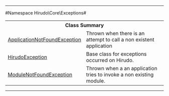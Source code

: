 

- - -

#Namespace Hirudo\Core\Exceptions#

<table class="title">
<tr><th colspan="2" class="title">Class Summary</th></tr>
<tr><td class="name"><a href="https://github.com/JeyDotC/Hirudo-docs/blob/master/hirudo/core/exceptions/applicationnotfoundexception.md">ApplicationNotFoundException</a></td><td class="description">Thrown when there is an attempt to call a non existent application</td></tr>
<tr><td class="name"><a href="https://github.com/JeyDotC/Hirudo-docs/blob/master/hirudo/core/exceptions/hirudoexception.md">HirudoException</a></td><td class="description">Base class for exceptions occurred on Hirudo. </td></tr>
<tr><td class="name"><a href="https://github.com/JeyDotC/Hirudo-docs/blob/master/hirudo/core/exceptions/modulenotfoundexception.md">ModuleNotFoundException</a></td><td class="description">Thrown when a an application tries to invoke a non existing module.</td></tr>
</table>

- - -


